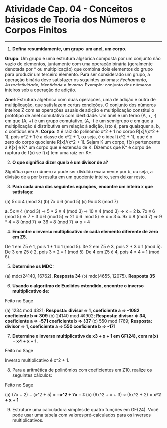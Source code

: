 # Atividade Cap. 04 - Conceitos básicos de Teoria dos Números e Corpos Finitos
_______________________________

1. **Defina resumidamente, um grupo, um anel, um corpo.**

**Grupo**: Um grupo é uma estrutura algébrica composta por um conjunto não vazio de elementos, juntamente com uma operação binária (geralmente denotada por * ou multiplicação) que combina dois elementos do grupo para produzir um terceiro elemento. Para ser considerado um grupo, a operação binária deve satisfazer os seguintes axiomas: _Fechamento_, _Associatividade_, _Identidade_ e _Inverso_. Exemplo: conjunto dos números inteiros sob a operação de adição.

**Anel**: Estrutura algébrica com duas operações, uma de adição e outra de multiplicação, que satisfazem certas condições. O conjunto dos números inteiros Z com as operações usuais de adição e multiplicação constitui o protótipo de anel comutativo com identidade. Um anel é um terno (A, +, ·) em que (A, +) é um
grupo comutativo, (A, ·) é um semigrupo e em que a multiplicação é distributiva em relação à adição, isto é, para quaisquer a, b, c contidos em A.
**Corpo**: X é raiz do polinómio x^2 + 1 no corpo R[x]/(x^2 + 1), pois x^2 + 1 é a classe de x^2 + 1, ou seja, é o ideal (x^2 + 1), que é o zero do corpo quociente R[x]/(x^2 + 1). Sejam K um corpo, f(x) pertencente a K[x] e K* um corpo que é extensão de K. Dizemos que K* é corpo de ruptura de f(x) se f(x)
tem uma raiz em K*.

2. **O que significa dizer que b é um divisor de a?**

Significa que o número a pode ser dividido exatamente por b, ou seja, a divisão de a por b resulta em um quociente inteiro, sem deixar resto.

3. **Para cada uma das seguintes equações, encontre um inteiro x que satisfaça:**

(a) 5x ≡ 4 (mod 3)
(b) 7x ≡ 6 (mod 5)
(c) 9x ≡ 8 (mod 7)

**a**. 5x ≡ 4 (mod 3) => 5 * 2 ≡ 4 (mod 3) => 10 ≡ 4 (mod 3) => x = 2
**b**. 7x ≡ 6 (mod 5) => 7 * 3 ≡ 6 (mod 5) => 21 ≡ 6 (mod 5) => x = 3
**c**. 9x ≡ 8 (mod 7) => 9 * 4 ≡ 8 (mod 7) => 36 ≡ 8 (mod 7) => x = 4

4. **Encontre o inverso multiplicativo de cada elemento diferente de zero em Z5.**

De 1 em Z5 é 1, pois 1 * 1 ≡ 1 (mod 5).
De 2 em Z5 é 3, pois 2 * 3 ≡ 1 (mod 5).
De 3 em Z5 é 2, pois 3 * 2 ≡ 1 (mod 5).
De 4 em Z5 é 4, pois 4 * 4 ≡ 1 (mod 5).

5. **Determine os MDC:**

(a) mdc(24140, 16762). **Resposta 34**
(b) mdc(4655, 12075). **Resposta 35**

6. **Usando o algoritmo de Euclides estendido, encontre o inverso multiplicativo de:**

Feito no Sage

(a) 1234 mod 4321; **Resposta: divisor => 1, coeficiente a => -1082 coeficiente b => 309**
(b) 24140 mod 40902; **Resposta: divisor => 34, coeficiente a => -571 coeficiente b => 337**
(c) 550 mod 1769; **Resposta: divisor => 1, coeficiente a => 550 coeficiente b => -171**

7. **Determine o inverso multiplicativo de x3 + x + 1 em GF(24), com m(x) = x4 + x + 1.**

Feito no Sage

Inverso multiplicativo é  x^2 + 1.


8. Para a aritmética de polinômios com coeficientes em Z10, realize os seguintes cálculos:

Feito no Sage

(a) (7x + 2) − (x^2 + 5) = **−x^2 + 7x − 3**
(b) (6x^2 + x + 3) × (5x^2 + 2) = **x^2 + x + 1**


9. Estruture uma calculadora simples de quatro funções em GF(24). Você pode usar uma tabela
com valores pré-calculados para os inversos multiplicativos.
